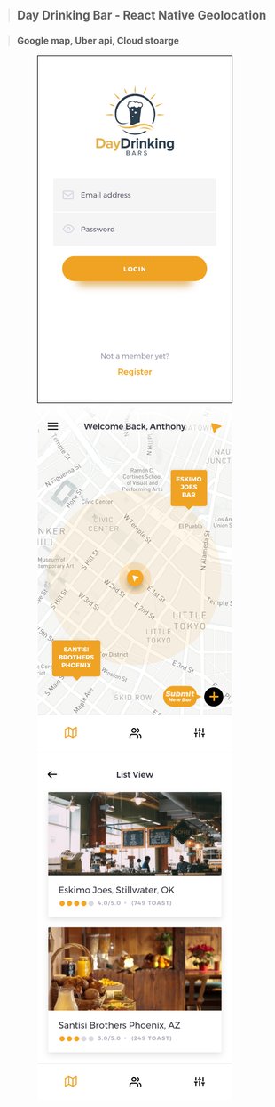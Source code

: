 
> ## Day Drinking Bar - React Native Geolocation

> ### Google map, Uber api, Cloud stoarge

<p align="center">
  <img src="Login.png" width="350" title="Login" style="border:1px solid black">
  <img src="Home.png" width="350" title="Home">
  <img src="List View.png" width="350" title="Lists">
</p>
